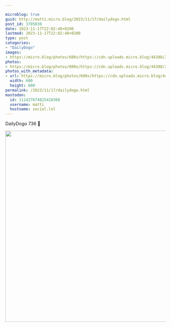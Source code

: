 ```yaml
---

microblog: true
guid: http://matti.micro.blog/2023/11/17/dailydogo.html
post_id: 3705830
date: 2023-11-17T22:02:48+0200
lastmod: 2023-11-17T22:02:48+0200
type: post
categories:
- "DailyDogo"
images:
- https://micro.blog/photos/600x/https://cdn.uploads.micro.blog/44388/2023/3073cb62e2ea4e879ca926646babaf90.jpg
photos:
- https://micro.blog/photos/600x/https://cdn.uploads.micro.blog/44388/2023/3073cb62e2ea4e879ca926646babaf90.jpg
photos_with_metadata:
- url: https://micro.blog/photos/600x/https://cdn.uploads.micro.blog/44388/2023/3073cb62e2ea4e879ca926646babaf90.jpg
  width: 600
  height: 600
permalink: /2023/11/17/dailydogo.html
mastodon:
  id: 111427674825418368
  username: matti
  hostname: social.lol
---
```

DailyDogo 736 🐶

<img src="https://micro.blog/photos/600x/https://blog.martin-haehnel.de/uploads/2023/3073cb62e2ea4e879ca926646babaf90.jpg" width="600" height="600" alt="" />
